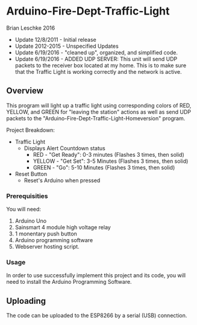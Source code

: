 # Arduino-Fire-Dept-Traffic-Light

Brian Leschke 2016
 
 - Update 12/8/2011 - Initial release
 - Update 2012-2015 - Unspecified Updates
 - Update 6/19/2016 - "cleaned up", organized, and simplified code.
 - Update 6/19/2016 - ADDED UDP SERVER: This unit will send UDP packets to the receiver box located at my home.
             This is to make sure that the Traffic Light is working correctly and the network is active. 

## **Overview**

This program will light up a traffic light using corresponding colors of RED, YELLOW, and GREEN for "leaving the station"  actions as well as send UDP packets to the "Arduino-Fire-Dept-Traffic-Light-Homeversion" program. 

Project Breakdown:
* Traffic Light
    * Displays Alert Countdown status
        * RED - "Get Ready": 0-3 minutes (Flashes 3 times, then solid)
        * YELLOW - "Get Set": 3-5 Minutes (Flashes 3 times, then solid)
        * GREEN - "Go": 5-10 Minutes (Flashes 3 times, then solid)
* Reset Button
    * Reset's Arduino when pressed

### **Prerequisities**

You will need:

1. Arduino Uno
2. Sainsmart 4 module high voltage relay
3. 1 monentary push button
4. Arduino programming software
5. Webserver hosting script.

### **Usage**

In order to use successfully implement this project and its code, you will need to install the Arduino Programming Software.
    
## **Uploading**

The code can be uploaded to the ESP8266 by a serial (USB) connection. 



